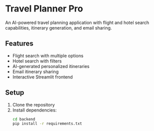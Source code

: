 # Travel Planner Pro

An AI-powered travel planning application with flight and hotel search capabilities, itinerary generation, and email sharing.

## Features

- Flight search with multiple options
- Hotel search with filters
- AI-generated personalized itineraries
- Email itinerary sharing
- Interactive Streamlit frontend

## Setup

1. Clone the repository
2. Install dependencies:
   ```bash
   cd backend
   pip install -r requirements.txt